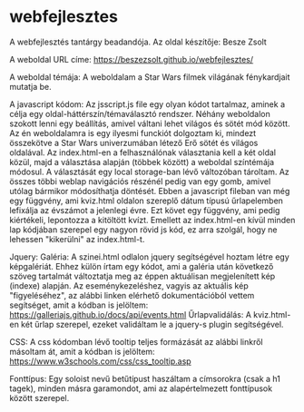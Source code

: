 # webfejlesztes
A webfejlesztés tantárgy beadandója.
Az oldal készítője:
Besze Zsolt

A weboldal URL címe: https://beszezsolt.github.io/webfejlesztes/

A weboldal témája:
A weboldalam a Star Wars filmek világának fénykardjait mutatja be.

A javascript kódom:
Az jsscript.js file egy olyan kódot tartalmaz, aminek a célja egy oldal-háttérszín/témaválasztó rendszer. Néhány weboldalon szokott lenni egy beállítás, amivel váltani lehet világos és sötét mód között. Az én weboldalamra is egy ilyesmi funckiót dolgoztam ki, mindezt összekötve a Star Wars univerzumában létező Erő sötét és világos oldalával. Az index.html-en a felhasználónak választania kell a két oldal közül, majd a választása alapján (többek között) a weboldal színtémája módosul. A választását egy local storage-ban lévő változóban tároltam. Az összes többi weblap navigációs részénél pedig van egy gomb, amivel utólag bármikor módosíthatja döntését. Ebben a javascript fileban van még egy függvény, ami kviz.html oldalon szereplő dátum típusú űrlapelemben lefixálja az évszámot a jelenlegi évre. Ezt követ egy függvény, ami pedig kiértékeli, lepontozza a kitöltött kvízt.
Emellett az index.html-en kívül minden lap kódjában szerepel egy nagyon rövid js kód, ez arra szolgál, hogy ne lehessen "kikerülni" az index.html-t.

Jquery:
Galéria: A szinei.html odlalon jquery segítségével hoztam létre egy képgalériát. Ehhez külön írtam egy kódot, ami a galéria után következő szöveg tartalmát változtatja meg az éppen aktuálisan megjelenített kép (indexe) alapján. Az eseménykezeléshez, vagyis az aktuális kép "figyeléséhez", az alábbi linken elérhető dokumentációból vettem segítséget, amit a kódban is jelöltem:
https://galleriajs.github.io/docs/api/events.html
Űrlapvalidálás: A kviz.html-en két űrlap szerepel, ezeket validáltam le a jquery-s plugin segítségével.


CSS:
A css kódomban lévő tooltip teljes formázását az alábbi linkről másoltam át, amit a kódban is jelöltem:
https://www.w3schools.com/css/css_tooltip.asp

Fonttípus:
Egy soloist nevű betűtípust haszáltam a címsorokra (csak a h1 tagek), minden másra garamondot, ami az alapértelmezett fonttípusok között szerepel.
